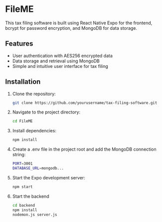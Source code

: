 # FileME

This tax filing software is built using React Native Expo for the frontend, bcrypt for password encryption, and MongoDB for data storage.

## Features

- User authentication with AES256 encrypted data
- Data storage and retrieval using MongoDB
- Simple and intuitive user interface for tax filing

## Installation

1. Clone the repository:

   ```bash
   git clone https://github.com/yourusername/tax-filing-software.git
   
2. Navigate to the project directory:
   ```bash
   cd FileME
3. Install dependencies:
   ```bash
   npm install
4. Create a .env file in the project root and add the MongoDB connection string:
   ```bash
   PORT=3001
   DATABASE_URL=mongodb...
5. Start the Expo development server:
   ```bash
   npm start
6. Start the backend
   ```bash
   cd backend
   npm install
   nodemon.js server.js
